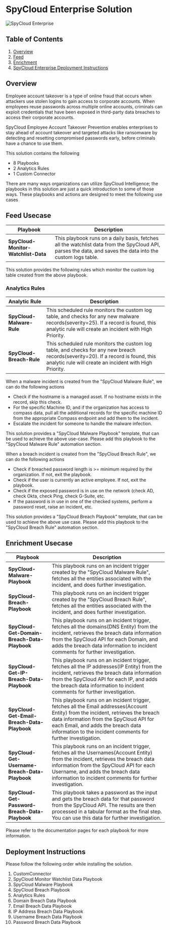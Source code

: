 # SpyCloud Enterprise Solution

![SpyCloud Enterprise](images/logo.png)

## Table of Contents

1. [Overview](#overview)
2. [Feed](#feed)
3. [Enrichment](#enrichment)
4. [SpyCloud Enterprise Deployment Instructions](#deployorder)


<a name="overview">

## Overview
Employee account takeover is a type of online fraud that occurs when attackers use stolen logins to gain access to corporate accounts. When employees reuse passwords across multiple online accounts, criminals can exploit credentials that have been exposed in third-party data breaches to access their corporate accounts.

SpyCloud Employee Account Takeover Prevention enables enterprises to stay ahead of account takeover and targeted attacks like ransomware by detecting and resetting compromised passwords early, before criminals have a chance to use them.

This solution contains the following
- 8 Playbooks
- 2 Analytics Rules
- 1 Custom Connector

There are many ways organizations can utilize SpyCloud Intelligence; the playbooks in this solution are just a quick introduction to some of those ways. These playbooks and actions are designed to meet the following use cases

<a name="feed"></a>
## Feed Usecase
| Playbook | Description |
| --------- | -------------- |
| **SpyCloud-Monitor-Watchlist-Data** | This playbook runs on a daily basis, fetches all the watchlist data from the SpyCloud API, parses the data, and saves the data into the custom logs table. |

This solution provides the following rules which monitor the custom log table created from the above playbook.

### Analytics Rules
| Analytic Rule | Description |
| --------- | -------------- |
| **SpyCloud-Malware-Rule** | This scheduled rule monitors the custom log table, and checks for any new malware records(severity=25). If a record is found, this analytic rule will create an incident with High Priority. |
| **SpyCloud-Breach-Rule** | This scheduled rule monitors the custom log table, and checks for any new breach records(severity=20). If a record is found, this analytic rule will create an incident with High Priority. |

When a malware incident is created from the "SpyCloud Malware Rule", we can do the following actions
- Check if the hostname is a managed asset. If no hostname exists in the record, skip this check. 
- For the specific Machine ID, and if the organization has access to compass data, pull all the additional records for the specific machine ID from the appropriate Compass endpoint and add them to the incident. 
- Escalate the incident for someone to handle the malware infection. 

This solution provides a "SpyCloud Malware Playbook" template, that can be used to achieve the above use-case. Please add this playbook to the "SpyCloud Malware Rule" automation section.

When a breach incident is created from the "SpyCloud Breach Rule", we can do the following actions
- Check if breached password length is >= minimum required by the organization. If not, exit the playbook. 
- Check if the user is currently an active employee. If not, exit the playbook. 
- Check if the exposed password is in use on the network (check AD, check Okta, check Ping, check G-Suite, etc. 
- If the password is in use in one of the checked systems, perform a password reset, raise an incident, etc. 

This solution provides a "SpyCloud Breach Playbook" template, that can be used to achieve the above use case. Please add this playbook to the "SpyCloud Breach Rule" automation section.

<a name="enrichment"></a>
## Enrichment Usecase   

| Playbook | Description |
| --------- | -------------- |
| **SpyCloud-Malware-Playbook** | This playbook runs on an incident trigger created by the "SpyCloud Malware Rule", fetches all the entities associated with the incident, and does further investigation. |
| **SpyCloud-Breach-Playbook** | This playbook runs on an incident trigger created by the "SpyCloud Breach Rule", fetches all the entities associated with the incident, and does further investigation.|
| **SpyCloud-Get-Domain-Breach-Data-Playbook** | This playbook runs on an incident trigger, fetches all the domains(DNS Entity) from the incident, retrieves the breach data information from the SpyCloud API for each Domain, and adds the breach data information to incident comments for further investigation. |
| **SpyCloud-Get-IP-Breach-Data-Playbook** | This playbook runs on an incident trigger, fetches all the IP addresses(IP Entity) from the incident, retrieves the breach data information from the SpyCloud API for each IP, and adds the breach data information to incident comments for further investigation. |
| **SpyCloud-Get-Email-Breach-Data-Playbook** | This playbook runs on an incident trigger, fetches all the Email addresses(Account Entity) from the incident, retrieves the breach data information from the SpyCloud API for each Email, and adds the breach data information to the incident comments for further investigation. |
| **SpyCloud-Get-Username-Breach-Data-Playbook** | This playbook runs on an incident trigger, fetches all the Usernames(Account Entity) from the incident, retrieves the breach data information from the SpyCloud API for each Username, and adds the breach data information to incident comments for further investigation. |
| **SpyCloud-Get-Password-Breach-Data-Playbook** | This playbook takes a password as the input and gets the breach data for that password from the SpyCloud API. The results are then processed in a tabular format as the final step. You can use this data for further investigation. |

Please refer to the documentation pages for each playbook for more information.


<a name="deployorder"></a>
## Deployment Instructions

Please follow the following order while installing the solution.

1. CustomConnector
2. SpyCloud Monitor Watchlist Data Playbook
3. SpyCloud Malware Playbook
4. SpyCloud Breach Playbook
5. Analytics Rules
6. Domain Breach Data Playbook
7. Email Breach Data Playbook
8. IP Address Breach Data Playbook
9. Username Breach Data Playbook
10. Password Breach Data Playbook
